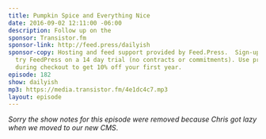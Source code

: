 ```yaml
---
title: Pumpkin Spice and Everything Nice
date: 2016-09-02 12:11:00 -06:00
description: Follow up on the
sponsor: Transistor.fm
sponsor-link: http://feed.press/dailyish
sponsor-copy: Hosting and feed support provided by Feed.Press.  Sign-up today and
  try FeedPress on a 14 day trial (no contracts or commitments). Use promo code "dailyish"
  during checkout to get 10% off your first year.
episode: 182
show: dailyish
mp3: https://media.transistor.fm/4e1dc4c7.mp3
layout: episode
---
```


<em>Sorry the show notes for this episode were removed because Chris got lazy when we moved to our new CMS</em>.
